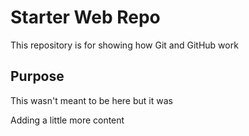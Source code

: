 # Starter Web Repo

This repository is for showing how Git and GitHub work

## Purpose

This wasn't meant to be here but it was

Adding a little more content